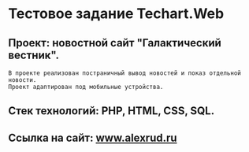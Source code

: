 # Тестовое задание Techart.Web
## Проект: новостной сайт "Галактический вестник".
    В проекте реализован постраничный вывод новостей и показ отдельной новости.
    Проект адаптирован под мобильные устройства.

## Стек технологий: PHP, HTML, CSS, SQL.

## Ссылка на сайт: www.alexrud.ru
